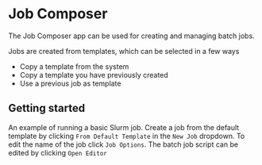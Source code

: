 # Job Composer
The Job Composer app can be used for creating and managing batch jobs.

Jobs are created from templates, which can be selected in a few ways

 * Copy a template from the system
 * Copy a template you have previously created
 * Use a previous job as template

## Getting started

An example of running a basic Slurm job.
Create a job from the default template by clicking `From Default Template` in the `New Job` dropdown.
To edit the name of the job click `Job Options`.
The batch job script can be edited by clicking `Open Editor`

